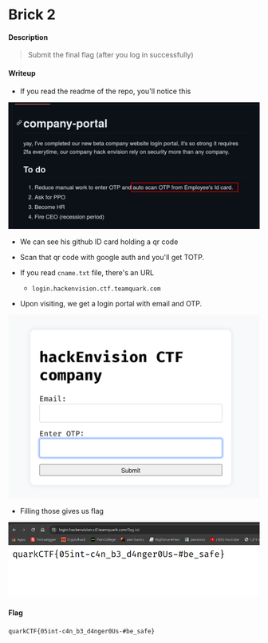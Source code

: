 # Brick 2


#### Description

> Submit the final flag (after you log in successfully)


#### Writeup

- If you read the readme of the repo, you'll notice this

![Alt text](./imgs/image.png)

- We can see his github ID card holding a qr code
- Scan that qr code with google auth and you'll get TOTP.

- If you read `cname.txt` file, there's an URL
    - `login.hackenvision.ctf.teamquark.com`

- Upon visiting, we get a login portal with email and OTP.

![Alt text](./imgs/image-1.png)

- Filling those gives us flag


![Alt text](./imgs/image-2.png)


#### Flag

`quarkCTF{05int-c4n_b3_d4nger0Us-#be_safe}`